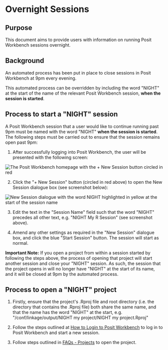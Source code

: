 # Overnight Sessions

## Purpose

This document aims to provide users with information on running Posit Workbench sessions overnight.

## Background

An automated process has been put in place to close sessions in Posit Workbench at 9pm every evening.

This automated process can be overridden by including the word "NIGHT" at the start of the name of the relevant Posit Workbench session, **when the session is started**.

## Process to start a "NIGHT" session

A Posit Workbench session that a user would like to continue running past 9pm must be named with the word "NIGHT" **when the session is started**.  The following steps must be carried out to ensure that the session remains open past 9pm:

1. After successfully logging into Posit Workbench, the user will be presented with the following screen:

![The Posit Workbench homepage with the + New Session button circled in red](https://user-images.githubusercontent.com/45657289/199207826-9fb88d1c-88e6-4418-9cec-1ec8a0f02875.png)

2. Click the "+ New Session" button (circled in red above) to open the New Session dialogue box (see screenshot below):

![New Session dialogue with the word NIGHT highlighted in yellow at the start of the session name](https://github.com/Public-Health-Scotland/technical-docs/assets/45657289/62a2a8ff-2df5-4832-8c4f-681eb028e713)

3. Edit the text in the "Session Name" field such that the word "NIGHT" precedes all other text, e.g. "NIGHT My R Session" (see screenshot above).

4. Amend any other settings as required in the "New Session" dialogue box, and click the blue "Start Session" button.  The session will start as normal.

**Important Note:** If you open a project from within a session started by following the steps above, the process of opening that project will start another session and close your "NIGHT" session.  As such, the session that the project opens in will no longer have "NIGHT" at the start of its name, and it will be closed at 9pm by the automated process.

## Process to open a "NIGHT" project

1. Firstly, ensure that the project's .Rproj file and root directory (i.e. the directory that contains the .Rproj file) both share the same name, and that the name has the word "NIGHT" at the start, e.g. "/conf/linkage/output/NIGHT my project/NIGHT my project.Rproj"

2. Follow the steps outlined at [How to Login to Posit Workbench](How%20to%20Login%20to%20Posit%20Workbench.md) to log in to Posit Workbench and start a new session.

3. Follow steps outlined in [FAQs - Projects](FAQs.md#projects) to open the project.
